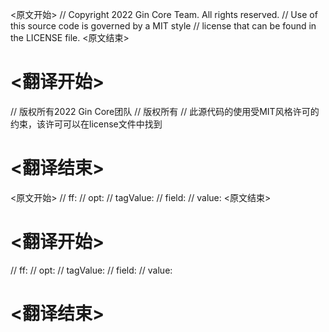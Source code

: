 
<原文开始>
// Copyright 2022 Gin Core Team. All rights reserved.
// Use of this source code is governed by a MIT style
// license that can be found in the LICENSE file.
<原文结束>

# <翻译开始>
// 版权所有2022 Gin Core团队
// 版权所有
// 此源代码的使用受MIT风格许可的约束，该许可可以在license文件中找到
# <翻译结束>


<原文开始>
// ff:
// opt:
// tagValue:
// field:
// value:
<原文结束>

# <翻译开始>
// ff:
// opt:
// tagValue:
// field:
// value:
# <翻译结束>

